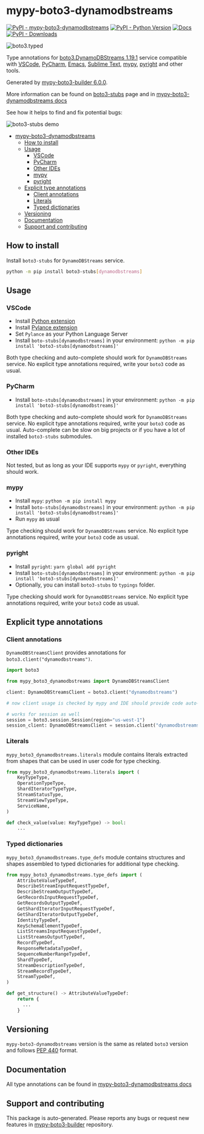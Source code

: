<a id="mypy-boto3-dynamodbstreams"></a>

# mypy-boto3-dynamodbstreams

[![PyPI - mypy-boto3-dynamodbstreams](https://img.shields.io/pypi/v/mypy-boto3-dynamodbstreams.svg?color=blue)](https://pypi.org/project/mypy-boto3-dynamodbstreams)
[![PyPI - Python Version](https://img.shields.io/pypi/pyversions/mypy-boto3-dynamodbstreams.svg?color=blue)](https://pypi.org/project/mypy-boto3-dynamodbstreams)
[![Docs](https://img.shields.io/readthedocs/mypy-boto3-builder.svg?color=blue)](https://mypy-boto3-builder.readthedocs.io/)
[![PyPI - Downloads](https://img.shields.io/pypi/dw/mypy-boto3-dynamodbstreams?color=blue)](https://pypistats.org/packages/mypy-boto3-dynamodbstreams)

![boto3.typed](https://github.com/vemel/mypy_boto3_builder/raw/master/logo.png)

Type annotations for
[boto3.DynamoDBStreams 1.19.1](https://boto3.amazonaws.com/v1/documentation/api/1.19.1/reference/services/dynamodbstreams.html#DynamoDBStreams)
service compatible with [VSCode](https://code.visualstudio.com/),
[PyCharm](https://www.jetbrains.com/pycharm/),
[Emacs](https://www.gnu.org/software/emacs/),
[Sublime Text](https://www.sublimetext.com/),
[mypy](https://github.com/python/mypy),
[pyright](https://github.com/microsoft/pyright) and other tools.

Generated by
[mypy-boto3-builder 6.0.0](https://github.com/vemel/mypy_boto3_builder).

More information can be found on
[boto3-stubs](https://pypi.org/project/boto3-stubs/) page and in
[mypy-boto3-dynamodbstreams docs](https://vemel.github.io/boto3_stubs_docs/mypy_boto3_dynamodbstreams/)

See how it helps to find and fix potential bugs:

![boto3-stubs demo](https://github.com/vemel/mypy_boto3_builder/raw/master/demo.gif)

- [mypy-boto3-dynamodbstreams](#mypy-boto3-dynamodbstreams)
  - [How to install](#how-to-install)
  - [Usage](#usage)
    - [VSCode](#vscode)
    - [PyCharm](#pycharm)
    - [Other IDEs](#other-ides)
    - [mypy](#mypy)
    - [pyright](#pyright)
  - [Explicit type annotations](#explicit-type-annotations)
    - [Client annotations](#client-annotations)
    - [Literals](#literals)
    - [Typed dictionaries](#typed-dictionaries)
  - [Versioning](#versioning)
  - [Documentation](#documentation)
  - [Support and contributing](#support-and-contributing)

<a id="how-to-install"></a>

## How to install

Install `boto3-stubs` for `DynamoDBStreams` service.

```bash
python -m pip install boto3-stubs[dynamodbstreams]
```

<a id="usage"></a>

## Usage

<a id="vscode"></a>

### VSCode

- Install
  [Python extension](https://marketplace.visualstudio.com/items?itemName=ms-python.python)
- Install
  [Pylance extension](https://marketplace.visualstudio.com/items?itemName=ms-python.vscode-pylance)
- Set `Pylance` as your Python Language Server
- Install `boto-stubs[dynamodbstreams]` in your environment:
  `python -m pip install 'boto3-stubs[dynamodbstreams]'`

Both type checking and auto-complete should work for `DynamoDBStreams` service.
No explicit type annotations required, write your `boto3` code as usual.

<a id="pycharm"></a>

### PyCharm

- Install `boto-stubs[dynamodbstreams]` in your environment:
  `python -m pip install 'boto3-stubs[dynamodbstreams]'`

Both type checking and auto-complete should work for `DynamoDBStreams` service.
No explicit type annotations required, write your `boto3` code as usual.
Auto-complete can be slow on big projects or if you have a lot of installed
`boto3-stubs` submodules.

<a id="other-ides"></a>

### Other IDEs

Not tested, but as long as your IDE supports `mypy` or `pyright`, everything
should work.

<a id="mypy"></a>

### mypy

- Install `mypy`: `python -m pip install mypy`
- Install `boto-stubs[dynamodbstreams]` in your environment:
  `python -m pip install 'boto3-stubs[dynamodbstreams]'`
- Run `mypy` as usual

Type checking should work for `DynamoDBStreams` service. No explicit type
annotations required, write your `boto3` code as usual.

<a id="pyright"></a>

### pyright

- Install `pyright`: `yarn global add pyright`
- Install `boto-stubs[dynamodbstreams]` in your environment:
  `python -m pip install 'boto3-stubs[dynamodbstreams]'`
- Optionally, you can install `boto3-stubs` to `typings` folder.

Type checking should work for `DynamoDBStreams` service. No explicit type
annotations required, write your `boto3` code as usual.

<a id="explicit-type-annotations"></a>

## Explicit type annotations

<a id="client-annotations"></a>

### Client annotations

`DynamoDBStreamsClient` provides annotations for
`boto3.client("dynamodbstreams")`.

```python
import boto3

from mypy_boto3_dynamodbstreams import DynamoDBStreamsClient

client: DynamoDBStreamsClient = boto3.client("dynamodbstreams")

# now client usage is checked by mypy and IDE should provide code auto-complete

# works for session as well
session = boto3.session.Session(region="us-west-1")
session_client: DynamoDBStreamsClient = session.client("dynamodbstreams")
```

<a id="literals"></a>

### Literals

`mypy_boto3_dynamodbstreams.literals` module contains literals extracted from
shapes that can be used in user code for type checking.

```python
from mypy_boto3_dynamodbstreams.literals import (
    KeyTypeType,
    OperationTypeType,
    ShardIteratorTypeType,
    StreamStatusType,
    StreamViewTypeType,
    ServiceName,
)

def check_value(value: KeyTypeType) -> bool:
    ...
```

<a id="typed-dictionaries"></a>

### Typed dictionaries

`mypy_boto3_dynamodbstreams.type_defs` module contains structures and shapes
assembled to typed dictionaries for additional type checking.

```python
from mypy_boto3_dynamodbstreams.type_defs import (
    AttributeValueTypeDef,
    DescribeStreamInputRequestTypeDef,
    DescribeStreamOutputTypeDef,
    GetRecordsInputRequestTypeDef,
    GetRecordsOutputTypeDef,
    GetShardIteratorInputRequestTypeDef,
    GetShardIteratorOutputTypeDef,
    IdentityTypeDef,
    KeySchemaElementTypeDef,
    ListStreamsInputRequestTypeDef,
    ListStreamsOutputTypeDef,
    RecordTypeDef,
    ResponseMetadataTypeDef,
    SequenceNumberRangeTypeDef,
    ShardTypeDef,
    StreamDescriptionTypeDef,
    StreamRecordTypeDef,
    StreamTypeDef,
)

def get_structure() -> AttributeValueTypeDef:
    return {
      ...
    }
```

<a id="versioning"></a>

## Versioning

`mypy-boto3-dynamodbstreams` version is the same as related `boto3` version and
follows [PEP 440](https://www.python.org/dev/peps/pep-0440/) format.

<a id="documentation"></a>

## Documentation

All type annotations can be found in
[mypy-boto3-dynamodbstreams docs](https://vemel.github.io/boto3_stubs_docs/mypy_boto3_dynamodbstreams/)

<a id="support-and-contributing"></a>

## Support and contributing

This package is auto-generated. Please reports any bugs or request new features
in [mypy-boto3-builder](https://github.com/vemel/mypy_boto3_builder/issues/)
repository.
